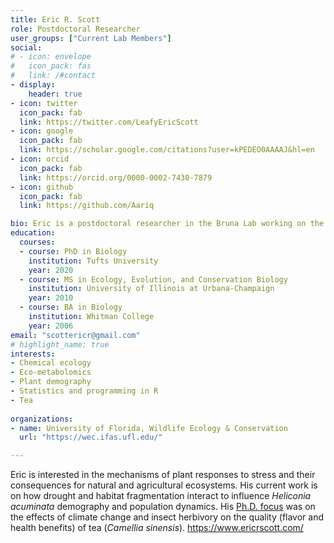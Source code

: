 ```yaml
---
title: Eric R. Scott
role: Postdoctoral Researcher
user_groups: ["Current Lab Members"]
social:
# - icon: envelope
#   icon_pack: fas
#   link: /#contact
- display:
    header: true
- icon: twitter
  icon_pack: fab
  link: https://twitter.com/LeafyEricScott
- icon: google
  icon_pack: fab
  link: https://scholar.google.com/citations?user=kPEDEO0AAAAJ&hl=en
- icon: orcid
  icon_pack: fab
  link: https://orcid.org/0000-0002-7430-7879
- icon: github
  icon_pack: fab
  link: https://github.com/Aariq

bio: Eric is a postdoctoral researcher in the Bruna Lab working on the effects of drought and habitat fragmentation on *Heliconia acuminata* population dynamics.
education:
  courses:
  - course: PhD in Biology
    institution: Tufts University
    year: 2020
  - course: MS in Ecology, Evolution, and Conservation Biology
    institution: University of Illinois at Urbana-Champaign
    year: 2010
  - course: BA in Biology
    institution: Whitman College
    year: 2006
email: "scottericr@gmail.com"
# highlight_name: true
interests:
- Chemical ecology
- Eco-metabolomics
- Plant demography
- Statistics and programming in R
- Tea
    
organizations:
- name: University of Florida, Wildlife Ecology & Conservation
  url: "https://wec.ifas.ufl.edu/"

---
```

Eric is interested in the mechanisms of plant responses to stress and their consequences for natural and agricultural ecosystems. His current work is on how drought and habitat fragmentation interact to influence *Heliconia acuminata* demography and population dynamics. His [Ph.D. focus](http://teaclimate.org) was on the effects of climate change and insect herbivory on the quality (flavor and health benefits) of tea (*Camellia sinensis*). https://www.ericrscott.com/

